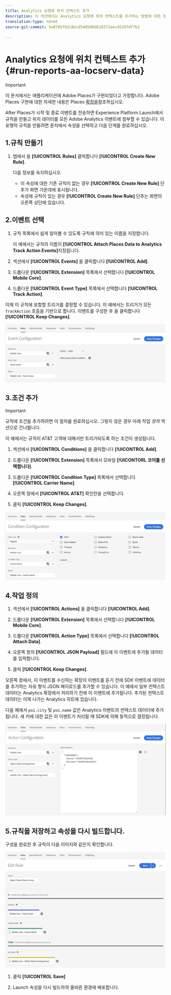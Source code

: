 ```yaml
---
title: Analytics 요청에 위치 컨텍스트 추가
description: 이 섹션에서는 Analytics 요청에 위치 컨텍스트를 추가하는 방법에 대한 정보를 제공합니다.
translation-type: tm+mt
source-git-commit: 5a0705f02c8ecd540506b628371aec45107df7b2

---
```



# Analytics 요청에 위치 컨텍스트 추가 {#run-reports-aa-locserv-data}

>[!IMPORTANT]
>
>이 문서에서는 애플리케이션에 Adobe Places가 구현되었다고 가정합니다. Adobe Places 구현에 대한 자세한 내용은 Places [확장을](/help/places-ext-aep-sdks/places-extension/places-extension.md)참조하십시오.

After Places가 시작 및 종료 이벤트를 전송하면 Experience Platform Launch에서 규칙을 만들고 위치 데이터를 모든 Adobe Analytics 이벤트에 첨부할 수 있습니다. 이 유형의 규칙을 만들려면 론치에서 속성을 선택하고 다음 단계를 완료하십시오.

## 1.규칙 만들기

1. 탭에서 을 **[!UICONTROL Rules]** 클릭합니다 **[!UICONTROL Create New Rule]**.

   다음 정보를 숙지하십시오.
   * 이 속성에 대한 기존 규칙이 없는 경우 **[!UICONTROL Create New Rule]** 단추가 화면 가운데에 표시됩니다.
   * 속성에 규칙이 있는 경우 **[!UICONTROL Create New Rule]** 단추는 화면의 오른쪽 상단에 있습니다.

## 2.이벤트 선택

1. 규칙 목록에서 쉽게 알아볼 수 있도록 규칙에 의미 있는 이름을 지정합니다.

   이 예에서는 규칙의 이름이 **[!UICONTROL Attach Places Data to Analytics Track Action Events]**&#x200B;지정됩니다.

1. 섹션에서 **[!UICONTROL Events]** 을 클릭합니다 **[!UICONTROL Add]**.

1. 드롭다운 **[!UICONTROL Extension]** 목록에서 선택합니다 **[!UICONTROL Mobile Core]**.

1. 드롭다운 **[!UICONTROL Event Type]** 목록에서 선택합니다 **[!UICONTROL Track Action]**.

이제 이 규칙에 포함할 트리거를 결정할 수 있습니다. 이 예에서는 트리거가 모든 `TrackAction` 호출을 기반으로 합니다. 이벤트를 구성한 후 을 클릭합니다 **[!UICONTROL Keep Changes]**.

!["이벤트 만들기"](/help/assets/ad-setEvent_use-analytics-data.png)


## 3.조건 추가

>[!IMPORTANT]
>
>규칙에 조건을 추가하려면 이 절차를 완료하십시오. 그렇지 않은 경우 아래 작업 *정의* 섹션으로 건너뜁니다.

이 예에서는 규칙이 AT&amp;T 고객에 대해서만 트리거되도록 하는 조건이 생성됩니다.

1. 섹션에서 **[!UICONTROL Conditions]** 을 클릭합니다 **[!UICONTROL Add]**.

1. 드롭다운 **[!UICONTROL Extension]** 목록에서 모바일 **[!UICONTORL 코어를 선택합니다]**.

1. 드롭다운 **[!UICONTROL Condition Type]** 목록에서 선택합니다 **[!UICONTROL Carrier Name]**.

1. 오른쪽 창에서 **[!UICONTROL AT&T]** 확인란을 선택합니다.

1. 클릭 **[!UICONTROL Keep Changes]**.

!["조건 만들기"](/help/assets/ad-setCondition_use-analytics-data.png)

## 4.작업 정의

1. 섹션에서 **[!UICONTROL Actions]** 을 클릭합니다 **[!UICONTROL Add]**.

1. 드롭다운 **[!UICONTROL Extension]** 목록에서 선택합니다 **[!UICONTROL Mobile Core]**.

1. 드롭다운 **[!UICONTROL Action Type]** 목록에서 선택합니다 **[!UICONTROL Attach Data]**.

1. 오른쪽 창의 **[!UICONTROL JSON Payload]** 필드에 이 이벤트에 추가될 데이터를 입력합니다.

1. 클릭 **[!UICONTROL Keep Changes]**.

오른쪽 창에서, 이 이벤트를 수신하는 확장이 이벤트를 듣기 전에 SDK 이벤트에 데이터를 추가하는 자유 형식 JSON 페이로드를 추가할 수 있습니다. 이 예에서 일부 컨텍스트 데이터는 Analytics 확장에서 처리하기 전에 이 이벤트에 추가됩니다. 추가된 컨텍스트 데이터는 이제 나가는 Analytics 히트에 있습니다.

다음 예에서 `poi.city` 및 `poi.name` 값은 Analytics 이벤트의 컨텍스트 데이터에 추가됩니다. 새 키에 대한 값은 이 이벤트가 처리될 때 SDK에 의해 동적으로 결정됩니다.

!["작업 만들기"](/help/assets/ad-setAction_use-analytics-data.png)

## 5.규칙을 저장하고 속성을 다시 빌드합니다.

구성을 완료한 후 규칙이 다음 이미지와 같은지 확인합니다.

!["규칙이 완료되었습니다."](/help/assets/ad-ruleComplete_use-analytics-data.png)

1. 클릭 **[!UICONTROL Save]**

1. Launch 속성을 다시 빌드하여 올바른 환경에 배포합니다.
